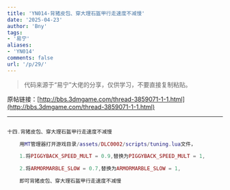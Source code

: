 ```yaml
---
title: 'YN014-背猪皮包、穿大理石盔甲行走速度不减慢'
date: '2025-04-23'
author: 'Bny'
tags:
- '易宁'
aliases:
- 'YN014'
comments: false
url: '/p/29/'
---
```


> 代码来源于“易宁”大佬的分享，仅供学习，不要直接复制粘贴。

原帖链接：[http://bbs.3dmgame.com/thread-3859071-1-1.html](http://bbs.3dmgame.com/thread-3859071-1-1.html)

---

```lua  

十四.背猪皮包、穿大理石盔甲行走速度不减慢

	用MT管理器打开游戏目录/assets/DLC0002/scripts/tuning.lua文件，

	1.将PIGGYBACK_SPEED_MULT = 0.9,替换为PIGGYBACK_SPEED_MULT = 1,

	2.将ARMORMARBLE_SLOW = 0.7,替换为ARMORMARBLE_SLOW = 1,

	即可背猪皮包、穿大理石盔甲行走速度不减慢

```  

